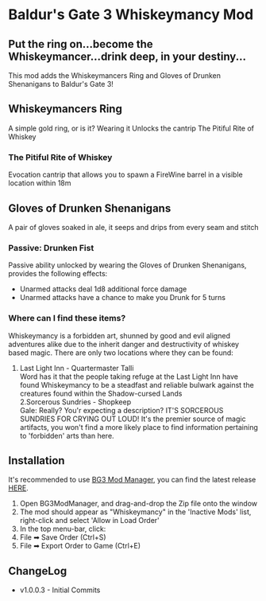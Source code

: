 # Baldur's Gate 3 Whiskeymancy Mod  
  
## Put the ring on...become the Whiskeymancer...drink deep, in your destiny...  
This mod adds the Whiskeymancers Ring and Gloves of Drunken Shenanigans to Baldur's Gate 3!  
## Whiskeymancers Ring  
A simple gold ring, or is it? Wearing it Unlocks the cantrip The Pitiful Rite of Whiskey  
### The Pitiful Rite of Whiskey  
Evocation cantrip that allows you to spawn a FireWine barrel in a visible location within 18m  
## Gloves of Drunken Shenanigans  
A pair of gloves soaked in ale, it seeps and drips from every seam and stitch  
### Passive: Drunken Fist  
Passive ability unlocked by wearing the Gloves of Drunken Shenanigans, provides the following effects:  
- Unarmed attacks deal 1d8 additional force damage  
- Unarmed attacks have a chance to make you Drunk for 5 turns  
### Where can I find these items?  
Whiskeymancy is a forbidden art, shunned by good and evil aligned adventures alike due to the inherit danger and destructivity of whiskey based magic. There are only two locations where they can be found:  
  
1. Last Light Inn - Quartermaster Talli  
Word has it that the people taking refuge at the Last Light Inn have found Whiskeymancy to be a steadfast and reliable bulwark against the creatures found within the Shadow-cursed Lands  
2.Sorcerous Sundries - Shopkeep  
Gale: Really? You'r expecting a description? IT'S SORCEROUS SUNDRIES FOR CRYING OUT LOUD! It's the premier source of magic artifacts, you won't find a more likely place to find information pertaining to 'forbidden' arts than here.  
  
## Installation  
It's recommended to use [BG3 Mod Manager](https://github.com/LaughingLeader/BG3ModManager), you can find the latest release [HERE](https://github.com/LaughingLeader/BG3ModManager/releases).  
1. Open BG3ModManager, and drag-and-drop the Zip file onto the window  
2. The mod should appear as "Whiskeymancy" in the 'Inactive Mods' list, right-click and select 'Allow in Load Order'  
3. In the top menu-bar, click:  
1. File ➡ Save Order (Ctrl+S)  
2. File ➡ Export Order to Game (Ctrl+E)  
  
## ChangeLog  
- v1.0.0.3 - Initial Commits  